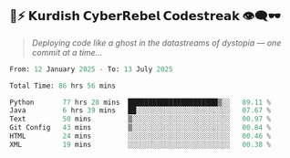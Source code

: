 ## 🧠⚡ 𝗞𝘂𝗿𝗱𝗶𝘀𝗵 𝗖𝘆𝗯𝗲𝗿𝗥𝗲𝗯𝗲𝗹 𝗖𝗼𝗱𝗲𝘀𝘁𝗿𝗲𝗮𝗸 👁️‍🗨️🕶️  
> *Deploying code like a ghost in the datastreams of dystopia — one commit at a time...*  

<!--START_SECTION:waka-->

```python
From: 12 January 2025 - To: 13 July 2025

Total Time: 86 hrs 56 mins

Python       77 hrs 28 mins  ██████████████████████▒░░   89.11 %
Java         6 hrs 39 mins   ██░░░░░░░░░░░░░░░░░░░░░░░   07.67 %
Text         50 mins         ▒░░░░░░░░░░░░░░░░░░░░░░░░   00.97 %
Git Config   43 mins         ▒░░░░░░░░░░░░░░░░░░░░░░░░   00.84 %
HTML         24 mins         ░░░░░░░░░░░░░░░░░░░░░░░░░   00.46 %
XML          19 mins         ░░░░░░░░░░░░░░░░░░░░░░░░░   00.38 %
```

<!--END_SECTION:waka-->
